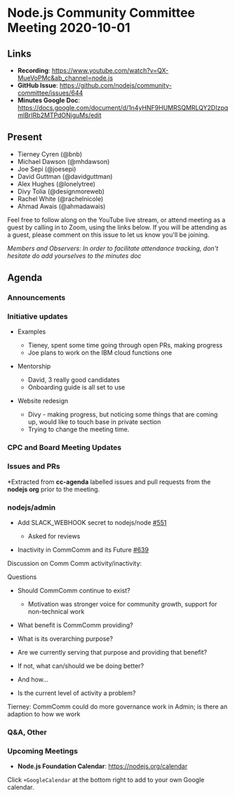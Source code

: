 # Node.js  Community Committee Meeting 2020-10-01

## Links

* **Recording**: https://www.youtube.com/watch?v=QX-MueVoPMc&ab_channel=node.js
* **GitHub Issue**: https://github.com/nodejs/community-committee/issues/644
* **Minutes Google Doc**: https://docs.google.com/document/d/1n4yHNF9HUMRSQMRLQY2DIzpqmlBrIRb2MTPdONjguMs/edit

## Present

* Tierney Cyren (@bnb)
* Michael Dawson (@mhdawson)
* Joe Sepi (@joesepi)
* David Guttman (@davidguttman)
* Alex Hughes (@lonelytree)
* Divy Tolia (@designmoreweb)
* Rachel White (@rachelnicole)
* Ahmad Awais (@ahmadawais)


Feel free to follow along on the YouTube live stream, or attend meeting as a guest 
by calling in to Zoom, using the links below. If you will be attending as a guest, 
please comment on this issue to let us know you'll be joining.

*Members and Observers: In order to facilitate attendance tracking, don't hesitate do add yourselves to the minutes doc*

## Agenda

### Announcements

### Initiative updates

* Examples
  * Tieney, spent some time going through open PRs, making progress
  * Joe plans to work on the IBM cloud functions one

* Mentorship
  * David, 3 really good candidates
  * Onboarding guide is all set to use

* Website redesign
  * Divy - making progress, but noticing some things that are coming up, would like to touch
     base in private section
  * Trying to change the meeting time.

### CPC and Board Meeting Updates
 
### Issues and PRs 

*Extracted from **cc-agenda** labelled issues and pull requests from the **nodejs org** prior to the meeting.

### nodejs/admin

* Add SLACK_WEBHOOK secret to nodejs/node [#551](https://github.com/nodejs/admin/issues/551)
  * Asked for reviews

* Inactivity in CommComm and its Future
[#639](https://github.com/nodejs/community-committee/issues/639)

Discussion on Comm Comm activity/inactivity:

Questions
- Should CommComm continue to exist?
  - Motivation was stronger voice for community growth, support for non-technical work

- What benefit is CommComm providing?
- What is its overarching purpose?
- Are we currently serving that purpose and providing that benefit?
- If not, what can/should we be doing better?
- And how…
- Is the current level of activity a problem?

Tierney: CommComm could do more governance work in Admin; is there an adaption to how we work



### Q&A, Other

### Upcoming Meetings

* **Node.js Foundation Calendar**: https://nodejs.org/calendar

Click `+GoogleCalendar` at the bottom right to add to your own Google calendar.
